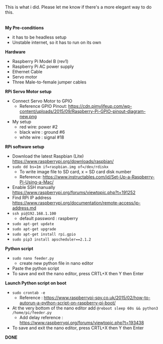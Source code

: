 This is what i did. Please let me know if there's a more elegant way to do this.
<br>
<br>
<br>
**My Pre-conditions**
- it has to be headless setup
- Unstable internet, so it has to run on its own 

**Hardware**
- Raspberry Pi Model B (rev1)
- Raspberry Pi AC power supply
- Ethernet Cable
- Servo motor
- Three Male-to-female jumper cables

**RPi Servo Motor setup**
- Connect Servo Motor to GPIO 
  - Reference GPIO Pinout: https://cdn.pimylifeup.com/wp-content/uploads/2015/09/Raspberry-Pi-GPIO-pinout-diagram-new.png
- My setup
  - red wire: power #2
  - black wire : ground #6
  - white wire : signal #18

**RPi software setup**
- Download the latest Raspbian (Lite)     https://www.raspberrypi.org/downloads/raspbian/
- `sudo dd bs=1m if=raspbian.img of=/dev/rdiskx` 
  - To write image file to SD card,  x = SD card disk number
  - Reference: https://www.instructables.com/id/Set-Up-a-Raspberry-Pi-Using-a-Mac/
- Enable SSH manually https://www.raspberrypi.org/forums/viewtopic.php?t=191252
- Find RPi IP address https://www.raspberrypi.org/documentation/remote-access/ip-address.md
- `ssh pi@192.168.1.100` 
  - default password : raspberry
- `sudo apt-get update` 
- `sudo apt-get upgrade` 
- `sudo apt-get install rpi.gpio` 
- `sudo pip3 install apscheduler==2.1.2` 
  
**Python script**
- `sudo nano feeder.py`
  - create new python file in nano editor
- Paste the python script
- To save and exit the nano editor, press CRTL+X then Y then Enter

**Launch Python script on boot**
- `sudo crontab -e`
  - Reference : https://www.raspberrypi-spy.co.uk/2015/02/how-to-autorun-a-python-script-on-raspberry-pi-boot/
- At the very bottom of the nano editor add `@reboot sleep 60s && python3 /home/pi/feeder.py`
  - Add delay reference : https://www.raspberrypi.org/forums/viewtopic.php?t=193438 
- To save and exit the nano editor, press CRTL+X then Y then Enter

**DONE**









